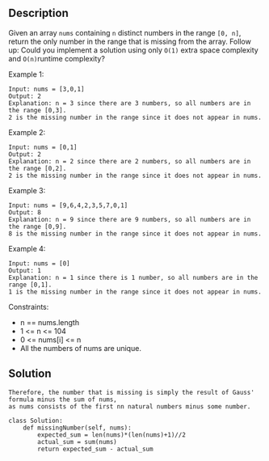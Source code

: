 ## Description

Given an array ```nums``` containing ```n``` distinct numbers in the range ```[0, n]```, return the only number in the range that is missing from the array.
Follow up: Could you implement a solution using only ```O(1)``` extra space complexity and ```O(n)```runtime complexity?

Example 1:
```
Input: nums = [3,0,1]
Output: 2
Explanation: n = 3 since there are 3 numbers, so all numbers are in the range [0,3]. 
2 is the missing number in the range since it does not appear in nums.
```
Example 2:
```
Input: nums = [0,1]
Output: 2
Explanation: n = 2 since there are 2 numbers, so all numbers are in the range [0,2].
2 is the missing number in the range since it does not appear in nums.
```
Example 3:
```
Input: nums = [9,6,4,2,3,5,7,0,1]
Output: 8
Explanation: n = 9 since there are 9 numbers, so all numbers are in the range [0,9].
8 is the missing number in the range since it does not appear in nums.
```
Example 4:
```
Input: nums = [0]
Output: 1
Explanation: n = 1 since there is 1 number, so all numbers are in the range [0,1].
1 is the missing number in the range since it does not appear in nums.
 ```

Constraints:
<ul>
<li>n == nums.length</li>
<li>1 <= n <= 104</li>
<li>0 <= nums[i] <= n</li>
<li>All the numbers of nums are unique.</li>
</ul>

## Solution
```We can compute the sum of nums in linear time, and by Gauss' formula, we can compute the sum of the first nn natural numbers in constant time. 
Therefore, the number that is missing is simply the result of Gauss' formula minus the sum of nums, 
as nums consists of the first nn natural numbers minus some number.
```
```
class Solution:
    def missingNumber(self, nums):
        expected_sum = len(nums)*(len(nums)+1)//2
        actual_sum = sum(nums)
        return expected_sum - actual_sum
```
